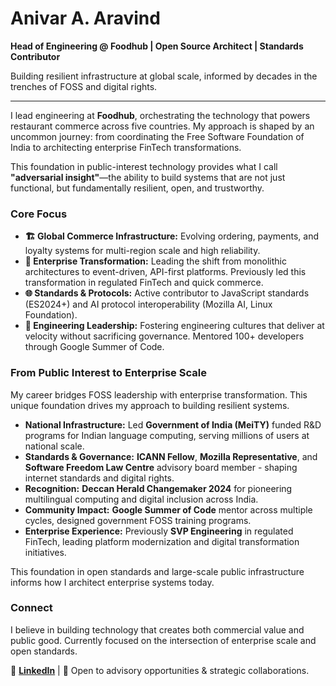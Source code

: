 # Anivar A. Aravind

**Head of Engineering @ Foodhub | Open Source Architect | Standards Contributor**

Building resilient infrastructure at global scale, informed by decades in the trenches of FOSS and digital rights.

---

I lead engineering at **Foodhub**, orchestrating the technology that powers restaurant commerce across five countries. My approach is shaped by an uncommon journey: from coordinating the Free Software Foundation of India to architecting enterprise FinTech transformations.

This foundation in public-interest technology provides what I call **"adversarial insight"**—the ability to build systems that are not just functional, but fundamentally resilient, open, and trustworthy.

### Core Focus

*   **🏗️ Global Commerce Infrastructure:** Evolving ordering, payments, and loyalty systems for multi-region scale and high reliability.
*   **🔄 Enterprise Transformation:** Leading the shift from monolithic architectures to event-driven, API-first platforms. Previously led this transformation in regulated FinTech and quick commerce.
*   **🌐 Standards & Protocols:** Active contributor to JavaScript standards (ES2024+) and AI protocol interoperability (Mozilla AI, Linux Foundation).
*   **👥 Engineering Leadership:** Fostering engineering cultures that deliver at velocity without sacrificing governance. Mentored 100+ developers through Google Summer of Code.

### From Public Interest to Enterprise Scale

My career bridges FOSS leadership with enterprise transformation. This unique foundation drives my approach to building resilient systems.

*   **National Infrastructure:** Led **Government of India (MeiTY)** funded R&D programs for Indian language computing, serving millions of users at national scale.
*   **Standards & Governance:** **ICANN Fellow**, **Mozilla Representative**, and **Software Freedom Law Centre** advisory board member - shaping internet standards and digital rights.
*   **Recognition:** **Deccan Herald Changemaker 2024** for pioneering multilingual computing and digital inclusion across India.
*   **Community Impact:** **Google Summer of Code** mentor across multiple cycles, designed government FOSS training programs.
*   **Enterprise Experience:** Previously **SVP Engineering** in regulated FinTech, leading platform modernization and digital transformation initiatives.

This foundation in open standards and large-scale public infrastructure informs how I architect enterprise systems today.

### Connect

I believe in building technology that creates both commercial value and public good. Currently focused on the intersection of enterprise scale and open standards.

🔗 **[LinkedIn](https://linkedin.com/in/anivar)** | 💬 Open to advisory opportunities & strategic collaborations.